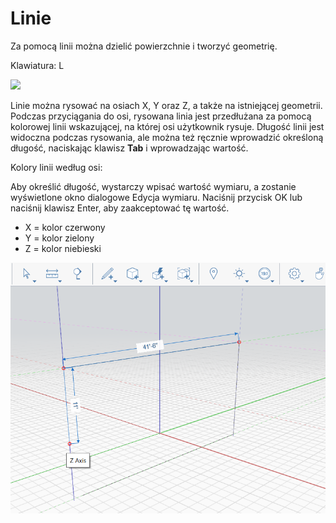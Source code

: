 # Linie

Za pomocą linii można dzielić powierzchnie i tworzyć geometrię.

Klawiatura: L

![](../.gitbook/assets/line\_toolbar.png)

Linie można rysować na osiach X, Y oraz Z, a także na istniejącej geometrii. Podczas przyciągania do osi, rysowana linia jest przedłużana za pomocą kolorowej linii wskazującej, na której osi użytkownik rysuje. Długość linii jest widoczna podczas rysowania, ale można też ręcznie wprowadzić określoną długość, naciskając klawisz **Tab** i wprowadzając wartość.

Kolory linii według osi:

Aby określić długość, wystarczy wpisać wartość wymiaru, a zostanie wyświetlone okno dialogowe Edycja wymiaru. Naciśnij przycisk OK lub naciśnij klawisz Enter, aby zaakceptować tę wartość.

* X = kolor czerwony
* Y = kolor zielony
* Z = kolor niebieski

![](../.gitbook/assets/lines.png)
